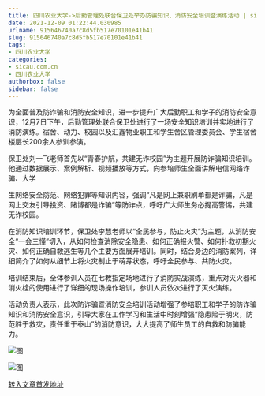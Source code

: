 ```yaml
---
title: 四川农业大学->后勤管理处联合保卫处举办防骗知识、消防安全培训暨演练活动 | sicau.com.cn
date: 2021-12-09 01:22:44.030985
urlname: 915646740a7c8d5fb517e70101e41b41
slug: 915646740a7c8d5fb517e70101e41b41
tags: 
- 四川农业大学
categories:
- sicau.com.cn
- 四川农业大学
authorbox: false
sidebar: false
---
```

为全面普及防诈骗和消防安全知识，进一步提升广大后勤职工和学子的消防安全意识，12月7日下午，后勤管理处联合保卫处进行了一场安全知识培训并实地进行了消防演练。宿舍、动力、校园以及汇鑫物业职工和学生舍区管理委员会、学生宿舍楼层长200余人参训参演。

保卫处刘一飞老师首先以“青春护航，共建无诈校园”为主题开展防诈骗知识培训。他通过数据展示、案例解析、视频播放等方式，向参培师生全面讲解电信网络诈骗、大学
<!--more-->
生网络安全防范、网络犯罪等知识内容，强调“凡是网上兼职刷单都是诈骗，凡是网上交友引导投资、赌博都是诈骗”等防诈点，呼吁广大师生务必提高警惕，共建无诈校园。

在消防知识培训环节，保卫处李慧老师以“全民参与，防止火灾”为主题，从消防安全“一会三懂”切入，从如何检查消除安全隐患、如何正确报火警、如何扑救初期火灾、如何正确自救逃生等几个主要方面展开培训。同时，结合身边的消防案列，详细简介了如何从细节上将火灾制止于萌芽状态，呼吁全民参与、共防火灾。

培训结束后，全体参训人员在七教指定场地进行了消防实战演练，重点对灭火器和消火栓的使用进行了详细的现场操作培训，参训人员依次进行了灭火演练。

活动负责人表示，此次防诈骗暨消防安全培训活动增强了参培职工和学子的防诈骗知识和消防安全意识，引导大家在工作学习和生活中时刻增强“隐患险于明火，防范胜于救灾，责任重于泰山”的消防意识，大大提高了师生员工的自救和防骗能力。

![图](https://news.sicau.edu.cn/__local/A/C4/B7/E43078D2099136ACD109C323290_2CB8DB9C_1F71F0.png)

![图](https://news.sicau.edu.cn/__local/D/DD/6D/FBAD989FCF931828D889284AAE8_E210EF46_1F71F0.png)

[转入文章首发地址](https://news.sicau.edu.cn/info/1078/65924.htm)